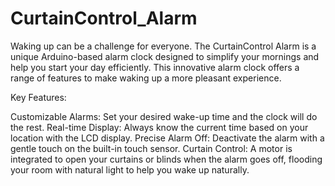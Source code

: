 # CurtainControl_Alarm
Waking up can be a challenge for everyone. The CurtainControl Alarm is a unique Arduino-based alarm clock designed to simplify your mornings and help you start your day efficiently. This innovative alarm clock offers a range of features to make waking up a more pleasant experience.

Key Features:

Customizable Alarms: Set your desired wake-up time and the clock will do the rest.
Real-time Display: Always know the current time based on your location with the LCD display.
Precise Alarm Off: Deactivate the alarm with a gentle touch on the built-in touch sensor.
Curtain Control: A motor is integrated to open your curtains or blinds when the alarm goes off, flooding your room with natural light to help you wake up naturally.
